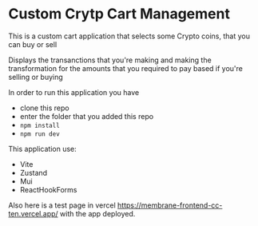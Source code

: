 # Custom Crytp Cart Management

This is a custom cart application that selects some Crypto coins, that you can buy or sell

Displays the transanctions that you're making and making the transformation for the amounts that you required to pay based if you're selling or buying

In order to run this application you have

- clone this repo
- enter the folder that you added this repo
-  `npm install`
-  `npm run dev`

This application use:
- Vite
- Zustand
- Mui 
- ReactHookForms

Also here is a test page in vercel https://membrane-frontend-cc-ten.vercel.app/ with the app deployed.


